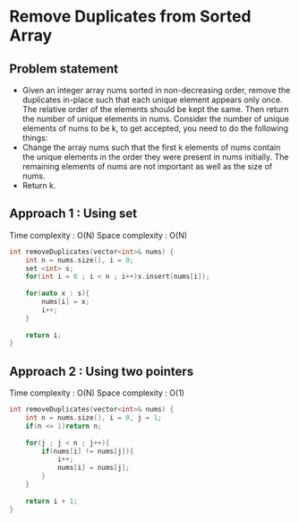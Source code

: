 # Remove Duplicates from Sorted Array

## Problem statement

- Given an integer array nums sorted in non-decreasing order, remove the duplicates in-place such that each unique element appears only once. The relative order of the elements should be kept the same. Then return the number of unique elements in nums. Consider the number of unique elements of nums to be k, to get accepted, you need to do the following things: 
- Change the array nums such that the first k elements of nums contain the unique elements in the order they were present in nums initially. The remaining elements of nums are not important as well as the size of nums.
- Return k.

## Approach 1 : Using set

Time complexity : O(N) 
Space complexity : O(N)

```cpp
int removeDuplicates(vector<int>& nums) {
    int n = nums.size(), i = 0;
    set <int> s;
    for(int i = 0 ; i < n ; i++)s.insert(nums[i]);
    
    for(auto x : s){
        nums[i] = x;
        i++;
    }
    
    return i;
}
```

## Approach 2 : Using two pointers

Time complexity : O(N) 
Space complexity : O(1)

```cpp
int removeDuplicates(vector<int>& nums) {
    int n = nums.size(), i = 0, j = 1;
    if(n <= 1)return n;
    
    for(j ; j < n ; j++){
        if(nums[i] != nums[j]){
            i++;
            nums[i] = nums[j];
        }
    }
    
    return i + 1;
}
```